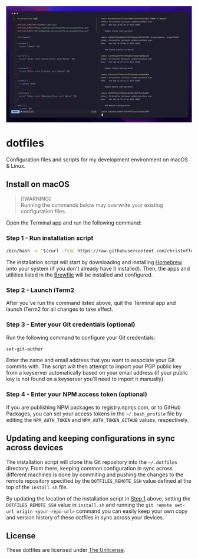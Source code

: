 <img align="center" src="./screenshot.png" />

# dotfiles

Configuration files and scripts for my development environment on macOS & Linux.

## Install on macOS

> [!WARNING]\
> Running the commands below may overwrite your existing configuration files.

Open the Terminal app and run the following command:

### Step 1 - Run installation script

```bash
/bin/bash -c "$(curl -fsSL https://raw.githubusercontent.com/christoffercarlsson/dotfiles/HEAD/install.sh)"
```

The installation script will start by downloading and installing
[Homebrew](https://brew.sh) onto your system (if you don't already have it
installed). Then, the apps and utilities listed in the
[Brewfile](./homebrew/Brewfile) will be installed and configured.

### Step 2 - Launch iTerm2

After you've run the command listed above, quit the Terminal app and launch
iTerm2 for all changes to take effect.

### Step 3 - Enter your Git credentials (optional)

Run the following command to configure your Git credentials:

```bash
set-git-author
```

Enter the name and email address that you want to associate your Git commits
with. The script will then attempt to import your PGP public key from a
keyserver automatically based on your email address (if your public key is not
found on a keyserver you'll need to import it manually).

### Step 4 - Enter your NPM access token (optional)

If you are publishing NPM packages to registry.npmjs.com, or to GitHub Packages,
you can set your access tokens in the `~/.bash_profile` file by editing the
`NPM_AUTH_TOKEN` and `NPM_AUTH_TOKEN_GITHUB` values, respectively.

## Updating and keeping configurations in sync across devices

The installation script will clone this Git repository into the `~/.dotfiles`
directory. From there, keeping common configuration in sync across different
machines is done by commiting and pushing the changes to the remote repository
specified by the `DOTFILES_REMOTE_SSH` value defined at the top of the
`install.sh` file.

By updating the location of the installation script in
[Step 1](#step-1---run-installation-script) above, setting the
`DOTFILES_REMOTE_SSH` value in `install.sh` and running the
`git remote set-url origin <your-repo-url>` command you can easily keep your own
copy and version history of these dotfiles in sync across your devices.

## License

These dotfiles are licensed under [The Unlicense](./LICENSE).
